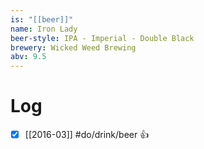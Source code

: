 ```yaml
---
is: "[[beer]]"
name: Iron Lady
beer-style: IPA - Imperial - Double Black
brewery: Wicked Weed Brewing
abv: 9.5
---
```

# Log
- [x] [[2016-03]] #do/drink/beer 👍
